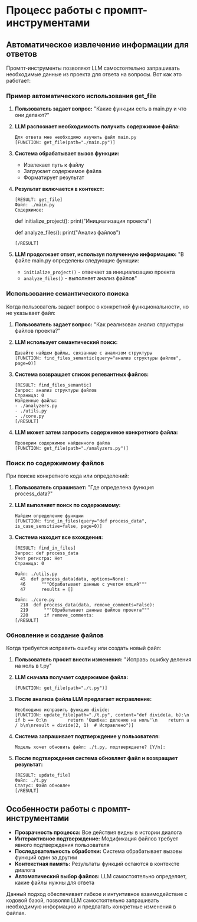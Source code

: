 # Процесс работы с промпт-инструментами

## Автоматическое извлечение информации для ответов

Промпт-инструменты позволяют LLM самостоятельно запрашивать необходимые данные из проекта для ответа на вопросы. Вот как это работает:

### Пример автоматического использования get_file

1. **Пользователь задает вопрос:**
   "Какие функции есть в main.py и что они делают?"

2. **LLM распознает необходимость получить содержимое файла:**
   ```
   Для ответа мне необходимо изучить файл main.py
   [FUNCTION: get_file(path="./main.py")]
   ```

3. **Система обрабатывает вызов функции:**
   - Извлекает путь к файлу
   - Загружает содержимое файла
   - Форматирует результат

4. **Результат включается в контекст:**
   ```
   [RESULT: get_file]
   Файл: ./main.py
   Содержимое:
   ```
   def initialize_project():
       print("Инициализация проекта")
   
   def analyze_files():
       print("Анализ файлов")
   ```
   [/RESULT]
   ```

5. **LLM продолжает ответ, используя полученную информацию:**
   "В файле main.py определены следующие функции:
   - `initialize_project()` - отвечает за инициализацию проекта
   - `analyze_files()` - выполняет анализ файлов"

### Использование семантического поиска

Когда пользователь задает вопрос о конкретной функциональности, но не указывает файл:

1. **Пользователь задает вопрос:**
   "Как реализован анализ структуры файлов проекта?"

2. **LLM использует семантический поиск:**
   ```
   Давайте найдем файлы, связанные с анализом структуры
   [FUNCTION: find_files_semantic(query="анализ структуры файлов", page=0)]
   ```

3. **Система возвращает список релевантных файлов:**
   ```
   [RESULT: find_files_semantic]
   Запрос: анализ структуры файлов
   Страница: 0
   Найденные файлы:
   - ./analyzers.py
   - ./utils.py
   - ./core.py
   [/RESULT]
   ```

4. **LLM может затем запросить содержимое конкретного файла:**
   ```
   Проверим содержимое найденного файла
   [FUNCTION: get_file(path="./analyzers.py")]
   ```

### Поиск по содержимому файлов

При поиске конкретного кода или определений:

1. **Пользователь спрашивает:**
   "Где определена функция process_data?"

2. **LLM выполняет поиск по содержимому:**
   ```
   Найдем определение функции
   [FUNCTION: find_in_files(query="def process_data", is_case_sensitive=false, page=0)]
   ```

3. **Система находит все вхождения:**
   ```
   [RESULT: find_in_files]
   Запрос: def process_data
   Учет регистра: Нет
   Страница: 0
   
   Файл: ./utils.py
     45  def process_data(data, options=None):
     46      """Обрабатывает данные с учетом опций"""
     47      results = []
   
   Файл: ./core.py
     218  def process_data(data, remove_comments=False):
     219      """Обрабатывает данные файлов проекта"""
     220      if remove_comments:
   [/RESULT]
   ```

### Обновление и создание файлов

Когда требуется исправить ошибку или создать новый файл:

1. **Пользователь просит внести изменения:**
   "Исправь ошибку деления на ноль в t.py"

2. **LLM сначала получает содержимое файла:**
   ```
   [FUNCTION: get_file(path="./t.py")]
   ```

3. **После анализа файла LLM предлагает исправление:**
   ```
   Необходимо исправить функцию divide:
   [FUNCTION: update_file(path="./t.py", content="def divide(a, b):\n    if b == 0:\n        return 'Ошибка: деление на ноль'\n    return a / b\n\nresult = divide(2, 1)  # Исправлено")]
   ```

4. **Система запрашивает подтверждение у пользователя:**
   ```
   Модель хочет обновить файл: ./t.py, подтверждаете? [Y/n]:
   ```

5. **После подтверждения система обновляет файл и возвращает результат:**
   ```
   [RESULT: update_file]
   Файл: ./t.py
   Статус: Файл обновлен
   [/RESULT]
   ```

## Особенности работы с промпт-инструментами

- **Прозрачность процесса:** Все действия видны в истории диалога
- **Интерактивное подтверждение:** Модификация файлов требует явного подтверждения пользователя
- **Последовательность обработки:** Система обрабатывает вызовы функций один за другим
- **Контекстная память:** Результаты функций остаются в контексте диалога
- **Автоматический выбор файлов:** LLM самостоятельно определяет, какие файлы нужны для ответа

Данный подход обеспечивает гибкое и интуитивное взаимодействие с кодовой базой, позволяя LLM самостоятельно запрашивать необходимую информацию и предлагать конкретные изменения в файлах.


